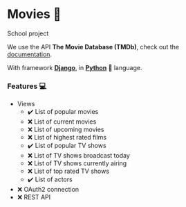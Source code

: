 # Movies :movie_camera:

School project

We use the API **The Movie Database (TMDb)**, check out the [documentation](https://developers.themoviedb.org/3/getting-started/introduction).

With framework [**Django**](https://docs.djangoproject.com/fr/4.0/), in [**Python**](https://github.com/topics/python) :snake: language.

### Features :computer:
   * Views
      * :heavy_check_mark: List of popular movies
      * :x: List of current movies
      * :x: List of upcoming movies
      * :x: List of highest rated films
      * :heavy_check_mark: List of popular TV shows
      * :x: List of TV shows broadcast today
      * :x: List of TV shows currently airing
      * :x: List of top rated TV shows
      * :heavy_check_mark: List of actors
   * :x: OAuth2 connection
   * :x: REST API
